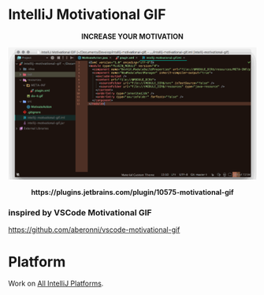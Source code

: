 # IntelliJ Motivational GIF
                   
<p align="center">
  <strong>INCREASE YOUR MOTIVATION</strong>
</p>
                 
![](https://github.com/howyi/intellij-motivational-gif/blob/master/ss.gif?raw=true)

<p align="center">
  <strong>https://plugins.jetbrains.com/plugin/10575-motivational-gif</strong>
</p>

### inspired by **VSCode Motivational GIF**  
https://github.com/aberonni/vscode-motivational-gif

# Platform
Work on [All IntelliJ Platforms](http://www.jetbrains.org/pages/viewpage.action?pageId=983889).

